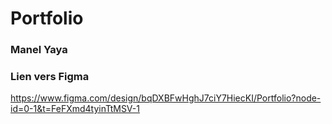 # Portfolio

### Manel Yaya


### Lien vers Figma
https://www.figma.com/design/bqDXBFwHghJ7ciY7HiecKI/Portfolio?node-id=0-1&t=FeFXmd4tyinTtMSV-1
